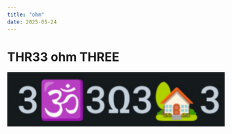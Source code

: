 ```yaml
---
title: "ohm"
date: 2025-05-24
---
```

# THR33 ohm THREE
![3om3ohm3home3-image!](/3ohm3_univ.drawio.svg)
